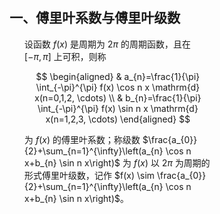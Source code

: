 <div style="float: left; width: 64%; padding: 1%;">

## 一、傅里叶系数与傅里叶级数

<ul>

设函数 $f(x)$ 是周期为 $2 \pi$ 的周期函数，且在 $[-\pi, \pi]$ 上可积，则称

$$
\begin{aligned}
& a_{n}=\frac{1}{\pi} \int_{-\pi}^{\pi} f(x) \cos n x \mathrm{d} x(n=0,1,2, \cdots) \\
& b_{n}=\frac{1}{\pi} \int_{-\pi}^{\pi} f(x) \sin n x \mathrm{d} x(n=1,2,3, \cdots)
\end{aligned}
$$

为 $f(x)$ 的傅里叶系数；称级数 $\frac{a_{0}}{2}+\sum_{n=1}^{\infty}\left(a_{n} \cos n x+b_{n} \sin n x\right)$ 为 $f(x)$ 以 $2 \pi$ 为周期的形式傅里叶级数，记作 $f(x) \sim \frac{a_{0}}{2}+\sum_{n=1}^{\infty}\left(a_{n} \cos n x+b_{n} \sin n x\right)$。

</ul>

</div>
<div style="float: right; width: 26%; padding: 1%;">

</div>
<div style="clear: both;"></div>
